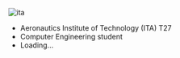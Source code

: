 ![ita](https://github.com/JosalbertoTizon/JosalbertoTizon/assets/129426842/45ca038e-aa63-4338-977b-f8ac3c2c5a44)

- Aeronautics Institute of Technology (ITA) T27
- Computer Engineering student
- Loading...


<!---
JosalbertoTizon/JosalbertoTizon is a ✨ special ✨ repository because its `README.md` (this file) appears on your GitHub profile.
You can click the Preview link to take a look at your changes.
--->

